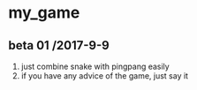 # my_game
## beta 01 /2017-9-9
1. just combine snake with pingpang easily
2. if you have any advice of the game, just say it
